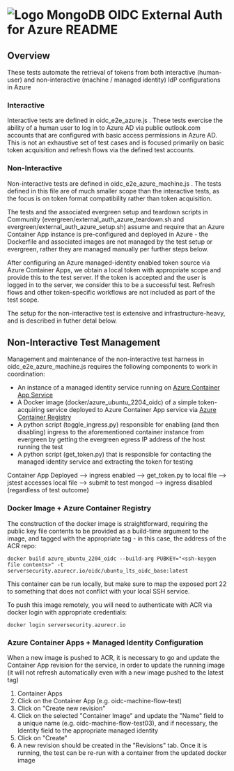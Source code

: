 # ![Logo](docs/leaf.svg) MongoDB OIDC External Auth for Azure README

## Overview
These tests automate the retrieval of tokens from both interactive (human-user) and non-interactive (machine / managed identity) IdP configurations in Azure

### Interactive
Interactive tests are defined in oidc_e2e_azure.js . These tests exercise the ability of a human user to log in to Azure AD via public outlook.com accounts that are configured with basic access permissions in Azure AD. This is not an exhaustive set of test cases and is focused primarily on basic token acquisition and refresh flows via the defined test accounts.

### Non-Interactive
Non-interactive tests are defined in oidc_e2e_azure_machine.js . The tests defined in this file are of much smaller scope than the interactive tests, as the focus is on token format compatibility rather than token acquisition.

The tests and the associated evergreen setup and teardown scripts in Community (evergreen/external_auth_azure_teardown.sh and evergreen/external_auth_azure_setup.sh) assume and require that an Azure Container App instance is pre-configured and deployed in Azure - the Dockerfile and associated images are not managed by the test setup or evergreen, rather they are managed manually per further steps below.

After configuring an Azure managed-identity enabled token source via Azure Container Apps, we obtain a local token with appropriate scope and provide this to the test server. If the token is accepted and the user is logged in to the server, we consider this to be a successful test. Refresh flows and other token-specific workflows are not included as part of the test scope.

The setup for the non-interactive test is extensive and infrastructure-heavy, and is described in futher detal below.

## Non-Interactive Test Management
Management and maintenance of the non-interactive test harness in oidc_e2e_azure_machine.js requires the following components to work in coordination:

- An instance of a managed identity service running on [Azure Container App Service](https://azure.microsoft.com/en-us/products/container-apps)
- A Docker image (docker/azure_ubuntu_2204_oidc) of a simple token-acquiring service deployed to Azure Container App service via [Azure Container Registry](https://azure.microsoft.com/en-us/products/container-registry)
- A python script (toggle_ingress.py) responsible for enabling (and then disabling) ingress to the aforementioned container instance from evergreen by getting the evergreen egress IP address of the host running the test
- A python script (get_token.py) that is responsible for contacting the managed identity service and extracting the token for testing

Container App Deployed --> ingress enabled --> get_token.py to local file --> jstest accesses local file --> submit to test mongod --> ingress disabled (regardless of test outcome)

### Docker Image + Azure Container Registry

The construction of the docker image is straightforward, requiring the public key file contents to be provided as a build-time argument to the image, and tagged with the appropriate tag - in this case, the address of the ACR repo:

`docker build azure_ubuntu_2204_oidc --build-arg PUBKEY="<ssh-keygen file contents>" -t serversecurity.azurecr.io/oidc/ubuntu_lts_oidc_base:latest`

This container can be run locally, but make sure to map the exposed port 22 to something that does not conflict with your local SSH service.

To push this image remotely, you will need to authenticate with ACR via docker login with appropriate credentials:

`docker login serversecurity.azurecr.io`

### Azure Container Apps + Managed Identity Configuration

When a new image is pushed to ACR, it is necessary to go and update the Container App revision for the service, in order to update the running image (it will not refresh automatically even with a new image pushed to the latest tag)

1. Container Apps
2. Click on the Container App (e.g. oidc-machine-flow-test)
3. Click on "Create new revision"
4. Click on the selected "Container Image" and update the "Name" field to a unique name (e.g. oidc-machine-flow-test03), and if necessary, the Identity field to the appropriate managed identity
5. Click on "Create"
6. A new revision should be created in the "Revisions" tab. Once it is running, the test can be re-run with a container from the updated docker image
